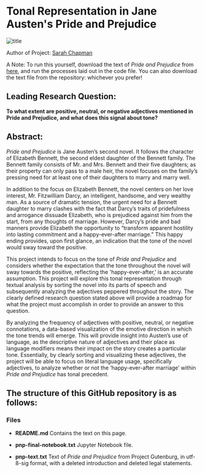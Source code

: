
# Tonal Representation in Jane Austen's Pride and Prejudice 

![title](https://www.gutenberg.org/cache/epub/1342/pg1342.cover.medium.jpg)

Author of Project: [Sarah Chapman](https://www.linkedin.com/in/esarahchapman/)

A Note: To run this yourself, download the text of *Pride and Prejudice* from [here](https://www.gutenberg.org/ebooks/1342), and run the processes laid out in the code file. You can also download the text file from the repository: whichever you prefer!

## Leading Research Question:
**To what extent are positive, neutral, or negative adjectives mentioned in Pride and Prejudice, and what does this signal about tone?**

## Abstract:
*Pride and Prejudice* is Jane Austen’s second novel. It follows the character of Elizabeth Bennett, the second eldest daughter of the Bennett family. The Bennett family consists of Mr. and Mrs. Bennett and their five daughters; as their property can only pass to a male heir, the novel focuses on the family’s pressing need for at least one of their daughters to marry and marry well. 

In addition to the focus on Elizabeth Bennett, the novel centers on her love interest, Mr. Fitzwilliam Darcy, an intelligent, handsome, and very wealthy man. As a source of dramatic tension, the urgent need for a Bennett daughter to marry clashes with the fact that Darcy’s traits of pridefulness and arrogance dissuade Elizabeth, who is prejudiced against him from the start, from any thoughts of marriage. However, Darcy’s pride and bad manners provide Elizabeth the opportunity to “transform apparent hostility into lasting commitment and a happy-ever-after marriage.” This happy ending provides, upon first glance, an indication that the tone of the novel would sway toward the positive.

This project intends to focus on the tone of *Pride and Prejudice* and considers whether the expectation that the tone throughout the novel will sway towards the positive, reflecting the 'happy-ever-after,' is an accurate assumption. This project will explore this tonal representation through textual analysis by sorting the novel into its parts of speech and subsequently analyzing the adjectives peppered throughout the story. The clearly defined research question stated above will provide a roadmap for what the project must accomplish in order to provide an answer to this question.

By analyzing the frequency of adjectives with positive, neutral, or negative connotations, a data-based visualization of the emotive direction in which the tone trends will emerge. This will provide insight into Austen’s use of language, as the descriptive nature of adjectives and their place as language modifiers means their impact on the story creates a particular tone. Essentially, by clearly sorting and visualizing these adjectives, the project will be able to focus on literal language usage, specifically adjectives, to analyze whether or not the ‘happy-ever-after marriage’ within *Pride and Prejudice* has tonal precedent.

## The structure of this GitHub repository is as follows:

### Files

- **README.md**  Contains the text on this page.

- **pnp-final-notebook.txt**  Jupyter Notebook file.

- **pnp-text.txt**  Text of *Pride and Prejudice* from Project Gutenburg, in utf-8-sig format, with a deleted introduction and deleted legal statements.
